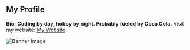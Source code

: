 ## My Profile

**Bio:**   **Coding by day, hobby by night. Probably fueled by Coca Cola.**
Visit my website: [My Website]([https://www.yourwebsite.com](https://mine-121.vercel.app/))

![Banner Image](https://unsplash.com/photos/black-android-smartphone-vXInUOv1n84)

